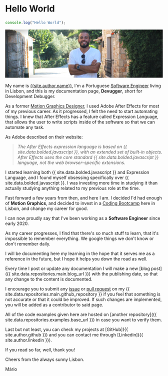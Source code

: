 # Hello World

```javascript
console.log("Hello World");
```

![Mário Pereira](/assets/images/photo/me.JPG)

My name is [{{site.author.name}}]({{site.author.linkedin}}), I'm a Portuguese [Software Engineer]({{site.author.github}}) living in Lisbon, and this is my documentation page, **Devugger**, short for Development Debugger.

As a former [Motion Graphics Designer]({{site.author.vimeo}}), I used Adobe After Effects for most of my previous career. As it progressed, I felt the need to start automating things. I knew that After Effects has a feature called Expression Language, that allows the user to write scripts inside of the software so that we can automate any task.

As Adobe described on their website:

> _The After Effects expression language is based on {{ site.data.bolded.javascript }}, with an extended set of built-in objects. After Effects uses the core standard {{ site.data.bolded.javascript }} language, not the web browser–specific extensions._

I started learning both {{ site.data.bolded.javascript }} and Expression Language, and I found myself obsessing specifically over {{ site.data.bolded.javascript }}. I was investing more time in studying it than actually studying anything related to my previous role at the time.

Fast forward a few years from then, and here I am. I decided I'd had enough of **Motion Graphics**, and decided to invest in a [Coding Bootcamp](https://www.academiadecodigo.org/) here in Lisbon, and change my career for good.

I can now proudly say that I've been working as a **Software Engineer** since early 2020.

As my career progresses, I find that there's so much stuff to learn, that it's impossible to remember everything. We google things we don't know or don't remember daily.

I will be documenting here my learning in the hope that it serves me as a reference in the future, but I hope it helps you down the road as well.

Every time I post or update any documentation I will make a new [blog post]({{ site.data.repositories.main.blog_url }}) with the publishing date, so that any change to the content is documented.

I encourage you to submit any [issue](https://github.com/mariodmpereira/mariodmpereira.github.io/issues/) or [pull request](https://github.com/mariodmpereira/mariodmpereira.github.io/pulls/) on my {{ site.data.repositories.main.github_repository }} if you feel that something is not accurate or that it could be improved. If such changes are implemented, you will be added as a contributor to said page.

All of the code examples given here are hosted on [another repository]({{ site.data.repositories.examples.base_url }}) in case you want to verify them.

Last but not least, you can check my projects at [GitHub]({{ site.author.github }}) and you can contact me through [Linkedin]({{ site.author.linkedin }}).

If you read so far, well, thank you!

Cheers from the always sunny Lisbon.

Mário